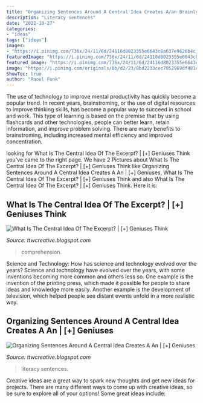 ```yaml
---
title: "Organizing Sentences Around A Central Idea Creates A/an Brainly : Literacy Sentences"
description: "Literacy sentences"
date: "2022-10-27"
categories:
- "ideas"
tags: ["ideas"]
images:
- "https://i.pinimg.com/736x/24/11/6d/24116d8023355e6643c8a637e9626b4c.jpg"
featuredImage: "https://i.pinimg.com/736x/24/11/6d/24116d8023355e6643c8a637e9626b4c.jpg"
featured_image: "https://i.pinimg.com/736x/24/11/6d/24116d8023355e6643c8a637e9626b4c.jpg"
image: "https://i.pinimg.com/originals/0b/d2/23/0bd2233cec7052969df481d4ae309328.jpg"
ShowToc: true
author: "Raoul Funk"
---
```



The use of technology to improve mental productivity has quickly become a popular trend. In recent years, brainstroming, or the use of digital resources to improve thinking skills, has become a popular way to succeed in school and work. This type of learning is based on the premise that by using flashcards and other technologies, people can better learn, retain information, and improve problem solving. There are many benefits to brainstroming, including increased mental efficiency and improved concentration.

	

		
looking for What Is The Central Idea Of The Excerpt? | [+] Geniuses Think you've came to the right page. We have 2 Pictures about What Is The Central Idea Of The Excerpt? | [+] Geniuses Think like Organizing Sentences Around A Central Idea Creates A An | [+] Geniuses, What Is The Central Idea Of The Excerpt? | [+] Geniuses Think and also What Is The Central Idea Of The Excerpt? | [+] Geniuses Think. Here it is:
		
    
## What Is The Central Idea Of The Excerpt? | [+] Geniuses Think

<img loading=lazy src="https://i.pinimg.com/originals/0b/d2/23/0bd2233cec7052969df481d4ae309328.jpg" onerror="this.onerror=null;this.src='https://tse1.mm.bing.net/th?id=OIP._hfwC7Txfa6YptW96DdumgHaLH&amp;pid=15.1';" alt="What Is The Central Idea Of The Excerpt? | [+] Geniuses Think">

_Source: ttwcreative.blogspot.com_

>comprehension. 

	

Science and Technology: How has science and technology evolved over the years?
Science and technology have evolved over the years, with some inventions becoming more common and others less so. One example is the invention of the printing press, which made it possible for people to share ideas and knowledge more easily. Another example is the development of television, which helped people see distant events unfold in a more realistic way.

    
## Organizing Sentences Around A Central Idea Creates A An | [+] Geniuses

<img loading=lazy src="https://i.pinimg.com/736x/24/11/6d/24116d8023355e6643c8a637e9626b4c.jpg" onerror="this.onerror=null;this.src='https://tse1.mm.bing.net/th?id=OIP.M8osceQzLjA0ZaGEGtFARAHaLH&amp;pid=15.1';" alt="Organizing Sentences Around A Central Idea Creates A An | [+] Geniuses">

_Source: ttwcreative.blogspot.com_

>literacy sentences. 

	

Creative ideas are a great way to spark new thoughts and get new ideas for projects. There are many different ways to come up with creative ideas, so be sure to explore all of your options! Some great ideas include:

